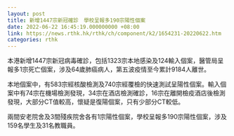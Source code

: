 ```yaml
---
layout: post
title: 新增1447宗新冠確診　學校呈報多190宗陽性個案
date: 2022-06-22 16:45:19.000000000 +08:00
link: https://news.rthk.hk/rthk/ch/component/k2/1654231-20220622.htm
categories: rthk
---
```


本港新增1447宗新冠病毒確診，包括1323宗本地感染及124輸入個案，醫管局呈報多1宗死亡個案，涉及64歲肺癌病人，第五波疫情至今累計9184人離世。

本地個案中，有583宗經核酸檢測及740宗經覆檢的快速測試呈陽性個案。輸入個案中有74宗在機場檢測發現，34宗在酒店檢測確診，16宗在離開檢疫酒店後檢測發現，大部分CT值較高，懷疑是復陽個案，只有少部分CT較低。

兩間安老院舍及3間殘疾院舍各有1宗陽性個案，學校呈報多190宗陽性個案，涉及159名學生及31名教職員。
